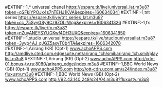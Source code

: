 #EXTINF:-1,* universal chanel
https://espare.tk/live/universal_lat.m3u8?token=qSFkiYPOJx4s7hTEHJ1KVA&expires=1606340341
#EXTINF:-1,tnt series
https://espare.tk/live/tnt_series_lat.m3u8?token=cc_75SyyG8y9Cz9ZOLrWpg&expires=1606341326
#EXTINF:-1,fx
https://espare.tk/live/fx.m3u8?token=nZuyANEYSYUGKwf4DH3UXQ&expires=1606341850
#EXTINF:-1,studio universal
https://espare.tk/live/studiouniversallat.m3u8?token=3yyp4AJ_qJGZ5axvT0b4TA&expires=1606342078
#EXTINF:-1,Arirang (KR) (Opt-1) www.achoAPPS.com
http://amdlive.ctnd.com.edgesuite.net/arirang_1ch/smil:arirang_1ch.smil/playlist.m3u8
#EXTINF:-1,Arirang (KR) (Opt-2) www.achoAPPS.com
http://cdn-01.bonus-tv.ru:8080/arirang_edge/index.m3u8
#EXTINF:-1,BBC World News (GB) (Opt-1) www.achoAPPS.com
http://ott-cdn.ucom.am/s24/index.m3u8?fluxustv.m3u8
#EXTINF:-1,BBC World News (GB) (Opt-2) www.achoAPPS.com
http://92.43.140.249/s24/04.m3u8?fluxustv.m3u8
